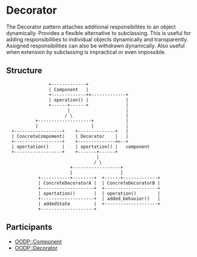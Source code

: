 Decorator
=========
The Decorator pattern attaches additional responsibilites to an
object dynamically. Provides a flexible alternative to subclassing.
This is useful for adding responsibilities to individual objects
dynamically and transparently. Assigned responsibilities can also
be withdrawn dynamically. Also useful when extension by subclassing
is impractical or even impossible.

Structure
---------
```
                +-------------+
                | Component   |
                +-------------+<-------------+
                | operation() |              |
                +------+------+              |
                       |                     |
                      / \                    |
           +--------------------+            |
           |                    |            |
  +------------------+    +--------------+   |
  | ConcreteCompoment|    | Decorator    |   |
  +------------------+    +--------------<>--+
  | opertation()     |    | opertation() |   component
  +------------------+    +-------+------+
                                  |
                                 / \
                        +------------------+
                        |                  |
            +-----------+--------+  +------+-------------+
            | ConcreteDecoratorA |  | ConcreteDecoratorB |
            +--------------------+  +--------------------+
            | opertation()       |  | operation()        |
            +--------------------+  | added_behavior()   |
            | addedState         |  +--------------------+
            +--------------------+
```

Participants
------------
* [OODP::Component](/lib/OODP/Component.pm)
* [OODP::Decorator](/lib/OODP/Decorator.pm)
